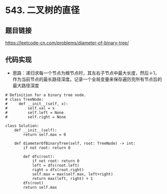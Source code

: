 # 543. 二叉树的直径

## 题目链接

https://leetcode-cn.com/problems/diameter-of-binary-tree/

## 代码实现

- 思路：递归求每一个节点为根节点时，其左右子节点中最大长度，然后＋1，作为当前节点的最长路径深度。记录一个全局变量来保存遍历完所有节点后的最大路径深度

```python3
# Definition for a binary tree node.
# class TreeNode:
#     def __init__(self, x):
#         self.val = x
#         self.left = None
#         self.right = None

class Solution:
	def __init__(self):
		return self.max = 0
	
	def diameterOfBinaryTree(self, root: TreeNode) -> int:
		if not root: return 0
		
		def dfs(root):
			if not root: return 0
			left = dfs(root.left)
			right = dfs(root.right)
			self.max = max(self.max, left+right)
			return max(left, right) + 1
		dfs(root)
		return self.max
```

